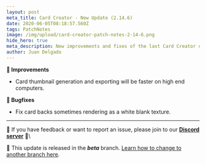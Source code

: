 ```yaml
---
layout: post
meta_title: Card Creator - New Update (2.14.6)
date: 2020-06-05T08:18:57.560Z
tags: PatchNotes
image: /img/upload/card-creator-patch-notes-2-14-6.png
hide_hero: true
meta_description: New improvements and fixes of the last Card Creator update!
author: Juan Delgado
---
```

**🔧 Improvements**

* Card thumbnail generation and exporting will be faster on high end computers.

**🐛 Bugfixes**

* Fix card backs sometimes rendering as a white blank texture.

---

📌 If you have feedback or want to report an issue, please join to our **[Discord server](http://discord.gg/pixelatto)** 💬\

📌 This update is released in the ***beta*** branch. [Learn how to change to another branch here](/blog/beta-and-legacy-versions).